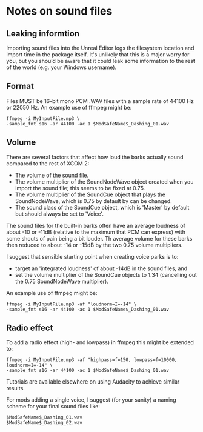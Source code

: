 # Notes on sound files

## Leaking informtion

Importing sound files into the Unreal Editor logs the filesystem location and import time in the package itself. It's unlikely that this is a major worry for you, but you should be aware that it could leak some information to the rest of the world (e.g. your Windows username).

## Format

Files MUST be 16-bit mono PCM .WAV files with a sample rate of 44100 Hz or 22050 Hz. An example use of ffmpeg might be:

```
ffmpeg -i MyInputFile.mp3 \
-sample_fmt s16 -ar 44100 -ac 1 $ModSafeName$_Dashing_01.wav
```

## Volume

There are several factors that affect how loud the barks actually sound compared to the rest of XCOM 2:
- The volume of the sound file.
- The volume multiplier of the SoundNodeWave object created when you import the sound file; this seems to be fixed at 0.75.
- The volume multiplier of the SoundCue object that plays the SoundNodeWave, which is 0.75 by default by can be changed.
- The sound class of the SoundCue object, which is 'Master' by default but should always be set to 'Voice'.

The sound files for the built-in barks often have an average loudness of about -10 or -11dB (relative to the maximum that PCM can express) with some shouts of pain being a bit louder. Th average volume for these barks then reduced to about -14 or -15dB by the two 0.75 volume multipliers.

I suggest that sensible starting point when creating voice parks is to:
- target an 'integrated loudness' of about -14dB in the sound files, and
- set the volume multiplier of the SoundCue objects to 1.34 (cancelling out the 0.75 SoundNodeWave multiplier).

An example use of ffmpeg might be:

```
ffmpeg -i MyInputFile.mp3 -af "loudnorm=I=-14" \
-sample_fmt s16 -ar 44100 -ac 1 $ModSafeName$_Dashing_01.wav
```

## Radio effect

To add a radio effect (high- and lowpass) in ffmpeg this might be extended to:
```
ffmpeg -i MyInputFile.mp3 -af "highpass=f=150, lowpass=f=10000, loudnorm=I=-14" \
-sample_fmt s16 -ar 44100 -ac 1 $ModSafeName$_Dashing_01.wav

```

Tutorials are available elsewhere on using Audacity to achieve similar results.


For mods adding a single voice, I suggest (for your sanity) a naming scheme for your final sound files like:

```
$ModSafeName$_Dashing_01.wav
$ModSafeName$_Dashing_02.wav
```

